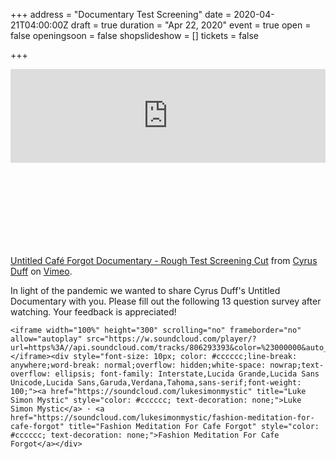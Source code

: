 +++
address = "Documentary Test Screening"
date = 2020-04-21T04:00:00Z
draft = true
duration = "Apr 22, 2020"
event = true
open = false
openingsoon = false
shopslideshow = []
tickets = false

+++
    <div style="padding:56.25% 0 0 0;position:relative;"><iframe src="https://player.vimeo.com/video/393326174" style="position:absolute;top:0;left:0;width:100%;" frameborder="0" allow="autoplay; fullscreen" allowfullscreen></iframe></div><script src="https://player.vimeo.com/api/player.js"></script>
    <p><a href="https://vimeo.com/393326174">Untitled Caf&eacute; Forgot Documentary - Rough Test Screening Cut</a> from <a href="https://vimeo.com/cyrusduff">Cyrus Duff</a> on <a href="https://vimeo.com">Vimeo</a>.</p>

In light of the pandemic we wanted to share Cyrus Duff's Untitled Documentary with you. Please fill out the following 13 question survey after watching. Your feedback is appreciated!

    <iframe width="100%" height="300" scrolling="no" frameborder="no" allow="autoplay" src="https://w.soundcloud.com/player/?url=https%3A//api.soundcloud.com/tracks/806293393&color=%23000000&auto_play=false&hide_related=false&show_comments=true&show_user=true&show_reposts=false&show_teaser=true&visual=true"></iframe><div style="font-size: 10px; color: #cccccc;line-break: anywhere;word-break: normal;overflow: hidden;white-space: nowrap;text-overflow: ellipsis; font-family: Interstate,Lucida Grande,Lucida Sans Unicode,Lucida Sans,Garuda,Verdana,Tahoma,sans-serif;font-weight: 100;"><a href="https://soundcloud.com/lukesimonmystic" title="Luke Simon Mystic" style="color: #cccccc; text-decoration: none;">Luke Simon Mystic</a> · <a href="https://soundcloud.com/lukesimonmystic/fashion-meditation-for-cafe-forgot" title="Fashion Meditation For Cafe Forgot" style="color: #cccccc; text-decoration: none;">Fashion Meditation For Cafe Forgot</a></div>